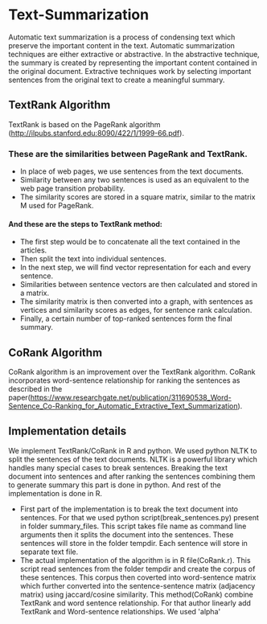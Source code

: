# Text-Summarization
Automatic text summarization is a process of condensing text which preserve the important content in the text. Automatic summarization techniques are either extractive or abstractive. In the abstractive technique, the summary is created by representing the important content contained in the original document. Extractive techniques work by selecting important sentences from the original text to create a meaningful summary.
## TextRank Algorithm
TextRank is based on the PageRank algorithm (http://ilpubs.stanford.edu:8090/422/1/1999-66.pdf).
### These are the similarities between PageRank and TextRank.
* In place of web pages, we use sentences from the text documents.
* Similarity between any two sentences is used as an equivalent to the web page transition probability.
* The similarity scores are stored in a square matrix, similar to the matrix M used for PageRank.
#### And these are the steps to TextRank method:
* The first step would be to concatenate all the text contained in the articles.
* Then split the text into individual sentences.
* In the next step, we will find vector representation for each and every sentence.
* Similarities between sentence vectors are then calculated and stored in a matrix.
* The similarity matrix is then converted into a graph, with sentences as vertices and similarity scores as edges, for sentence rank calculation.
* Finally, a certain number of top-ranked sentences form the final summary.
## CoRank Algorithm
CoRank algorithm is an improvement over the TextRank algorithm. CoRank incorporates word-sentence relationship for ranking the sentences as described in the paper(https://www.researchgate.net/publication/311690538_Word-Sentence_Co-Ranking_for_Automatic_Extractive_Text_Summarization).

## Implementation details
We implement TextRank/CoRank in R and python. We used python NLTK to split the sentences of the text documents. NLTK is a powerful library which handles many special cases to break sentences. Breaking the text document into sentences and after ranking the sentences combining them to generate summary this part is done in python. And rest of the implementation is done in R.
* First part of the implementation is to break the text document into sentences. For that we used python script(break_sentences.py) present in folder summary_files. This script takes file name as command line arguments then it splits the document into the sentences. These sentences will store in the folder tempdir. Each sentence will store in separate text file.
* The actual implementation of the algorithm is in R file(CoRank.r). This script read sentences from the folder tempdir and create the corpus of these sentences. This corpus then coverted into word-sentence matrix which further converted into the sentence-sentence matrix (adjacency matrix) using jaccard/cosine similarity. This method(CoRank) combine TextRank and word sentence relationship. For that author linearly add TextRank and Word-sentence relationships. We used 'alpha'    








